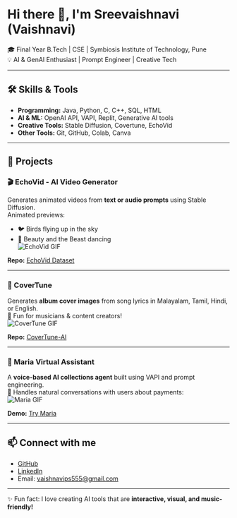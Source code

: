 # Hi there 👋, I'm Sreevaishnavi (Vaishnavi)  

🎓 Final Year B.Tech | CSE | Symbiosis Institute of Technology, Pune  
💡 AI & GenAI Enthusiast | Prompt Engineer | Creative Tech  

---

## 🛠 Skills & Tools
- **Programming:** Java, Python, C, C++, SQL, HTML  
- **AI & ML:** OpenAI API, VAPI, Replit, Generative AI tools  
- **Creative Tools:** Stable Diffusion, Covertune, EchoVid  
- **Other Tools:** Git, GitHub, Colab, Canva  

---

## 🚀 Projects  

### 🎬 EchoVid - AI Video Generator
Generates animated videos from **text or audio prompts** using Stable Diffusion.  
Animated previews:  
- 🐦 Birds flying up in the sky  
- 👑 Beauty and the Beast dancing  
![EchoVid GIF](https://media.giphy.com/media/3o6Zt6ML6BklcajjsA/giphy.gif)

**Repo:** [EchoVid Dataset](https://github.com/vaishnavi-ps/EchoVid-Dataset)  

---

### 🎵 CoverTune
Generates **album cover images** from song lyrics in Malayalam, Tamil, Hindi, or English.  
🎤 Fun for musicians & content creators!  
![CoverTune GIF](https://media.giphy.com/media/3o7TKC6CylbPZqZKfK/giphy.gif)

**Repo:** [CoverTune-AI](https://github.com/vaishnavi-ps/CoverTune-AI)  

---

### 🤖 Maria Virtual Assistant
A **voice-based AI collections agent** built using VAPI and prompt engineering.  
💬 Handles natural conversations with users about payments:  
![Maria GIF](https://media.giphy.com/media/xT5LMHxhOfscxPfIfm/giphy.gif)

**Demo:** [Try Maria](https://vapi.ai?demo=true&shareKey=e60f6900-cca8-47ae-abc7-dd4e5552ec8d&assistantId=2d6a031a-908b-4ec4-bda1-4313bcbee677)  

---

## 📫 Connect with me
- [GitHub](https://github.com/vaishnavi-ps)  
- [LinkedIn](https://www.linkedin.com/in/vaishnavi-ps/)  
- Email: vaishnavips555@gmail.com  

---

✨ Fun fact: I love creating AI tools that are **interactive, visual, and music-friendly!**  

